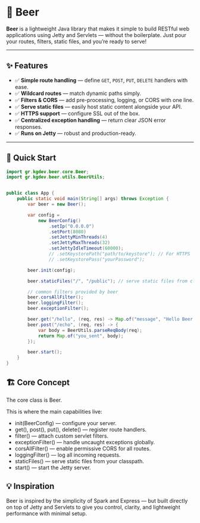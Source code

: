# 🍺 Beer

**Beer** is a lightweight Java library that makes it simple to build RESTful web applications using Jetty and Servlets — without the boilerplate. Just pour your routes, filters, static files, and you’re ready to serve!

---

## ✨ Features

- ✅ **Simple route handling** — define `GET`, `POST`, `PUT`, `DELETE` handlers with ease.
- ✅ **Wildcard routes** — match dynamic paths simply.
- ✅ **Filters & CORS** — add pre-processing, logging, or CORS with one line.
- ✅ **Serve static files** — easily host static content alongside your API.
- ✅ **HTTPS support** — configure SSL out of the box.
- ✅ **Centralized exception handling** — return clear JSON error responses.
- ✅ **Runs on Jetty** — robust and production-ready.

---

## 🚀 Quick Start

```java
import gr.kgdev.beer.core.Beer;
import gr.kgdev.beer.utils.BeerUtils;


public class App {
    public static void main(String[] args) throws Exception {
        var beer = new Beer();

        var config = 
            new BeerConfig()
                .setIp("0.0.0.0")
                .setPort(8080)
                .setJettyMinThreads(4)
                .setJettyMaxThreads(32)
                .setJettyIdleTimeout(60000);
                // .setKeystorePath("path/to/keystore"); // For HTTPS
                // .setKeystorePass("yourPassword");

        beer.init(config);

        beer.staticFiles("/", "/public"); // serve static files from classpath /public

        // common filters provided by beer
        beer.corsAllFilter();
        beer.loggingFilter();
        beer.exceptionFilter();

        beer.get("/hello", (req, res) -> Map.of("message", "Hello Beer!"));
        beer.post("/echo", (req, res) -> {
            var body = BeerUtils.parseReqBody(req);
            return Map.of("you_sent", body);
        });

        beer.start();
    }
}
```

## 🏗️ Core Concept

The core class is Beer.

This is where the main capabilities live:

- init(BeerConfig) — configure your server.
- get(), post(), put(), delete() — register route handlers.
- filter() — attach custom servlet filters.
- exceptionFilter() — handle uncaught exceptions globally.
- corsAllFilter() — enable permissive CORS for all routes.
- loggingFilter() — log all incoming requests.
- staticFiles() — serve static files from your classpath.
- start() — start the Jetty server.

## 💡 Inspiration
Beer is inspired by the simplicity of Spark and Express — but built directly on top of Jetty and Servlets to give you control, clarity, and lightweight performance with minimal setup.
